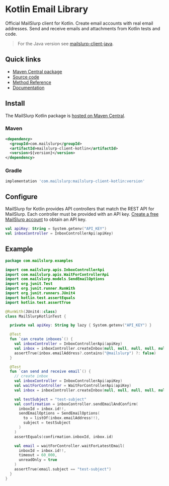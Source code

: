 # Kotlin Email Library

Official MailSlurp client for Kotlin. Create email accounts with real email addresses. Send and receive emails and attachments from Kotlin tests and code.

> For the Java version see [mailslurp-client-java](https://search.maven.org/artifact/com.mailslurp/mailslurp-client-java).

## Quick links

- [Maven Central package](https://search.maven.org/artifact/com.mailslurp/mailslurp-client-kotlin)
- [Source code](https://github.com/mailslurp/mailslurp-client-kotlin)
- [Method Reference](https://docs.mailslurp.com/kotlin/docs/)
- [Documentation](https://docs.mailslurp.com/kotlin/docs/)

## Install

The MailSlurp Kotlin package is [hosted on Maven Central](https://search.maven.org/artifact/com.mailslurp/mailslurp-client-kotlin).

### Maven

```xml
<dependency>
  <groupId>com.mailslurp</groupId>
  <artifactId>mailslurp-client-kotlin</artifactId>
  <version>${version}</version>
</dependency>
```

### Gradle

```groovy
implementation 'com.mailslurp:mailslurp-client-kotlin:version'
```

## Configure 

MailSlurp for Kotlin provides API controllers that match the REST API for MailSlurp. Each controller must be provided with an API key. [Create a free MailSlurp account](https://app.mailslurp.com/sign-up/) to obtain an API key.

```kotlin
val apiKey: String = System.getenv("API_KEY")
val inboxController = InboxControllerApi(apiKey)
```

## Example

```kotlin
package com.mailslurp.examples

import com.mailslurp.apis.InboxControllerApi
import com.mailslurp.apis.WaitForControllerApi
import com.mailslurp.models.SendEmailOptions
import org.junit.Test
import org.junit.runner.RunWith
import org.junit.runners.JUnit4
import kotlin.test.assertEquals
import kotlin.test.assertTrue

@RunWith(JUnit4::class)
class MailSlurpKotlinTest {

  private val apiKey: String by lazy { System.getenv("API_KEY") }

  @Test
  fun `can create inboxes`() {
    val inboxController = InboxControllerApi(apiKey)
    val inbox = inboxController.createInbox(null, null, null, null, null, null, null, null, null)
    assertTrue(inbox.emailAddress?.contains("@mailslurp") ?: false)
  }

  @Test
  fun `can send and receive email`() {
    // create inbox
    val inboxController = InboxControllerApi(apiKey)
    val waitForController = WaitForControllerApi(apiKey)
    val inbox = inboxController.createInbox(null, null, null, null, null, null, null, null, null)

    val testSubject = "test-subject"
    val confirmation = inboxController.sendEmailAndConfirm(
      inboxId = inbox.id!!,
      sendEmailOptions = SendEmailOptions(
        to = listOf(inbox.emailAddress!!),
        subject = testSubject
      )
    )
    assertEquals(confirmation.inboxId, inbox.id)

    val email = waitForController.waitForLatestEmail(
      inboxId = inbox.id!!,
      timeout = 60_000,
      unreadOnly = true
    )
    assertTrue(email.subject == "test-subject")
  }
}
```
